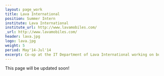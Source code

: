 ```yaml
---
layout: page_work
title: Lava International
position: Summer Intern
institute: Lava International
institute_url: http://www.lavamobiles.com/
_url: http://www.lavamobiles.com/
header: lava.jpg
logo: lava.jpg
weight: 5
period: May'14-Jul'14
excerpt: Co-op at the IT Department of Lava International working on building Tertiary Systems as a SAP ABAP Trainee in the Technical Team.
---
```

This page will be updated soon!